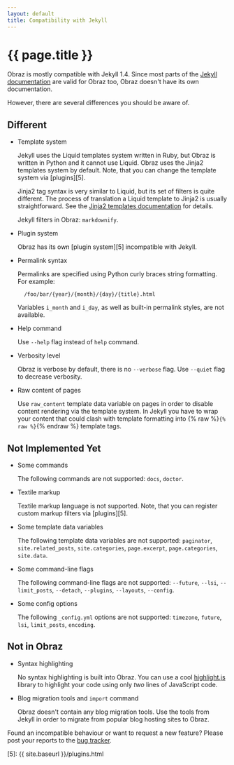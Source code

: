 ```yaml
---
layout: default
title: Compatibility with Jekyll
---
```


{{ page.title }}
================

Obraz is mostly compatible with Jekyll 1.4. Since most parts of the [Jekyll
documentation][1] are valid for Obraz too, Obraz doesn't have its own
documentation.

However, there are several differences you should be aware of.


Different
---------

* Template system

    Jekyll uses the Liquid templates system written in Ruby, but Obraz is
    written in Python and it cannot use Liquid. Obraz uses the Jinja2 templates
    system by default. Note, that you can change the template system via
    [plugins][5].

    Jinja2 tag syntax is very similar to Liquid, but its set of filters is
    quite different. The process of translation a Liquid template to Jinja2 is
    usually straightforward. See the [Jinja2 templates documentation][2] for
    details.

    Jekyll filters in Obraz: `markdownify`.

* Plugin system

    Obraz has its own [plugin system][5] incompatible with Jekyll.

* Permalink syntax

    Permalinks are specified using Python curly braces string formatting. For
    example:

        /foo/bar/{year}/{month}/{day}/{title}.html

    Variables `i_month` and `i_day`, as well as built-in permalink styles, are
    not available.

* Help command

    Use `--help` flag instead of `help` command.

* Verbosity level

    Obraz is verbose by default, there is no `--verbose` flag. Use `--quiet`
    flag to decrease verbosity.

* Raw content of pages

    Use `raw_content` template data variable on pages in order to disable
    content rendering via the template system. In Jekyll you have to wrap your
    content that could clash with template formatting into
    {% raw %}`{% raw %}`{% endraw %} template tags.


Not Implemented Yet
-------------------

* Some commands

    The following commands are not supported: `docs`, `doctor`.

* Textile markup

    Textile markup language is not supported. Note, that you can register
    custom markup filters via [plugins][5].

* Some template data variables

    The following template data variables are not supported: `paginator`,
    `site.related_posts`, `site.categories`,  `page.excerpt`,
    `page.categories`, `site.data`.

* Some command-line flags

    The following command-line flags are not supported: `--future`,
    `--lsi`, `--limit_posts`, `--detach`, `--plugins`, `--layouts`, `--config`.

* Some config options

    The following `_config.yml` options are not supported: `timezone`, `future`,
    `lsi`, `limit_posts`, `encoding`.


Not in Obraz
------------

* Syntax highlighting

    No syntax highlighting is built into Obraz. You can use a cool
    [highlight.js][3] library to highlight your code using only _two_ lines of
    JavaScript code.

* Blog migration tools and `import` command

    Obraz doesn't contain any blog migration tools. Use the tools from Jekyll in
    order to migrate from popular blog hosting sites to Obraz.


Found an incompatible behaviour or want to request a new feature? Please post
your reports to the [bug tracker][4].


  [1]: http://jekyllrb.com/docs/home/
  [2]: http://jinja.pocoo.org/docs/templates/
  [3]: http://softwaremaniacs.org/soft/highlight/en/
  [4]: https://github.com/vlasovskikh/obraz/issues
  [5]: {{ site.baseurl }}/plugins.html

